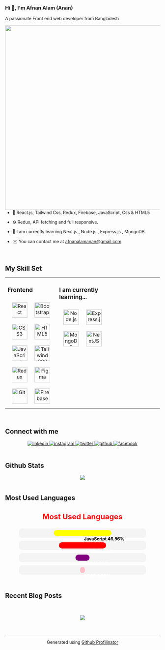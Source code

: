 ### **Hi 👋, I'm Afnan Alam (Anan)**
   A passionate Front end web developer from Bangladesh  
<div align="right">
<img src="" align="right" height="" width="600" />
</div>  

### <div align="center"></div>  

- 🌱 React.js, Tailwind Css, Redux, Firebase, JavaScript, Css & HTML5  

- ⚙️ Redux, API fetching and full responsive.  

- 📖 I am currently learning Next.js , Node.js , Express.js , MongoDB.  

- ✉️ You can contact me at afnanalamanan@gmail.com  

<br/>  

## My Skill Set  
<table><tr><td valign="top" width="33%">

### Frontend  
<div align="center">  
<a href="https://reactjs.org/" target="_blank"><img style="margin: 10px" src="https://profilinator.rishav.dev/skills-assets/react-original-wordmark.svg" alt="React" height="50" /></a>  
<a href="https://getbootstrap.com/docs/3.4/javascript/" target="_blank"><img style="margin: 10px" src="https://profilinator.rishav.dev/skills-assets/bootstrap-plain.svg" alt="Bootstrap" height="50" /></a>  
<a href="https://www.w3schools.com/css/" target="_blank"><img style="margin: 10px" src="https://profilinator.rishav.dev/skills-assets/css3-original-wordmark.svg" alt="CSS3" height="50" /></a>  
<a href="https://en.wikipedia.org/wiki/HTML5" target="_blank"><img style="margin: 10px" src="https://profilinator.rishav.dev/skills-assets/html5-original-wordmark.svg" alt="HTML5" height="50" /></a>  
<a href="https://www.javascript.com/" target="_blank"><img style="margin: 10px" src="https://profilinator.rishav.dev/skills-assets/javascript-original.svg" alt="JavaScript" height="50" /></a>  
<a href="https://www.tailwindcss.com/" target="_blank"><img style="margin: 10px" src="https://profilinator.rishav.dev/skills-assets/tailwindcss.svg" alt="Tailwind CSS" height="50" /></a>  
<a href="https://redux.js.org/" target="_blank"><img style="margin: 10px" src="https://profilinator.rishav.dev/skills-assets/redux-original.svg" alt="Redux" height="50" /></a>  
<a href="https://www.figma.com/" target="_blank"><img style="margin: 10px" src="https://profilinator.rishav.dev/skills-assets/figma-icon.svg" alt="Figma" height="50" /></a>  
<a href="https://github.com/" target="_blank"><img style="margin: 10px" src="https://profilinator.rishav.dev/skills-assets/git-scm-icon.svg" alt="Git" height="50" /></a>  
<a href="https://firebase.google.com/" target="_blank"><img style="margin: 10px" src="https://profilinator.rishav.dev/skills-assets/firebase.png" alt="Firebase" height="50" /></a>  
</div>

</td><td valign="top" width="33%">

### I am currently learning...  
<div align="center">  
<a href="https://nodejs.org/" target="_blank"><img style="margin: 10px" src="https://profilinator.rishav.dev/skills-assets/nodejs-original-wordmark.svg" alt="Node.js" height="50" /></a>  
<a href="https://expressjs.com/" target="_blank"><img style="margin: 10px" src="https://profilinator.rishav.dev/skills-assets/express-original-wordmark.svg" alt="Express.js" height="50" /></a>  
<a href="https://www.mongodb.com/" target="_blank"><img style="margin: 10px" src="https://profilinator.rishav.dev/skills-assets/mongodb-original-wordmark.svg" alt="MongoDB" height="50" /></a>  
<a href="https://nextjs.org/" target="_blank"><img style="margin: 10px" src="https://profilinator.rishav.dev/skills-assets/nextjs.png" alt="NextJS" height="50" /></a>  
</div>

</td><td valign="top" width="33%">

</td></tr></table>  

<br/>  

## Connect with me  
<div align="center">
<a href="https://linkedin.com/in/afnan-alam-anan-608552339/" target="_blank">
<img src=https://img.shields.io/badge/linkedin-%231E77B5.svg?&style=for-the-badge&logo=linkedin&logoColor=white alt=linkedin style="margin-bottom: 5px;" />
</a>
<a href="https://instagram.com/afnan_alam_99" target="_blank">
<img src=https://img.shields.io/badge/instagram-%23000000.svg?&style=for-the-badge&logo=instagram&logoColor=white alt=instagram style="margin-bottom: 5px;" />
</a>
<a href="https://twitter.com/afnan_alam_99" target="_blank">
<img src=https://img.shields.io/badge/twitter-%2300acee.svg?&style=for-the-badge&logo=twitter&logoColor=white alt=twitter style="margin-bottom: 5px;" />
</a>
<a href="https://github.com/imafnan" target="_blank">
<img src=https://img.shields.io/badge/github-%2324292e.svg?&style=for-the-badge&logo=github&logoColor=white alt=github style="margin-bottom: 5px;" />
</a>
<a href="https://www.facebook.com/profile.php?id=100075081511990&rdid=x0foXAs1aw1dY8rO&share_url=https%3A%2F%2Fwww.facebook.com%2Fshare%2F1C4WYWP8PP%2F#" target="_blank">
<img src=https://img.shields.io/badge/facebook-%232E87FB.svg?&style=for-the-badge&logo=facebook&logoColor=white alt=facebook style="margin-bottom: 5px;" />
</a>  
</div>  

<br/>  

## Github Stats  
<div align="center"><img src="https://github-readme-stats.vercel.app/api?username=imafnan&show_icons=true&count_private=true&hide_border=true" align="center" /></div>  

<br/>  

## Most Used Languages  
<div align="center">
    <h3 style="color:red; font-size: 24px;">Most Used Languages</h3>
    <div style="width: 80%; margin: 10px 0; padding: 5px; background-color: #f4f4f4; border-radius: 10px; position: relative;">
        <div style="height: 20px; width: 46.56%; background-color: yellow; border-radius: 10px;"></div>
        <span style="position: absolute; margin-left: 5px; color: black; font-weight: bold;">JavaScript 46.56%</span>
    </div>
    <div style="width: 80%; margin: 10px 0; padding: 5px; background-color: #f4f4f4; border-radius: 10px; position: relative;">
        <div style="height: 20px; width: 38.10%; background-color: red; border-radius: 10px;"></div>
        <span style="position: absolute; margin-left: 5px; color: white; font-weight: bold;">HTML 38.10%</span>
    </div>
    <div style="width: 80%; margin: 10px 0; padding: 5px; background-color: #f4f4f4; border-radius: 10px; position: relative;">
        <div style="height: 20px; width: 11.30%; background-color: purple; border-radius: 10px;"></div>
        <span style="position: absolute; margin-left: 5px; color: white; font-weight: bold;">CSS 11.30%</span>
    </div>
    <div style="width: 80%; margin: 10px 0; padding: 5px; background-color: #f4f4f4; border-radius: 10px; position: relative;">
        <div style="height: 20px; width: 4.05%; background-color: pink; border-radius: 10px;"></div>
        <span style="position: absolute; margin-left: 5px; color: white; font-weight: bold;">SCSS 4.05%</span>
    </div>
</div>  

<br/>  

## Recent Blog Posts  

<br/>  

<br/>  

<div align="center">
<img src="https://komarev.com/ghpvc/?username=imafnan&&style=flat-square" align="center" />
</div>  

<br/>  

<br />

----
<div align="center">Generated using <a href="https://profilinator.rishav.dev/" target="_blank">Github Profilinator</a></div>
